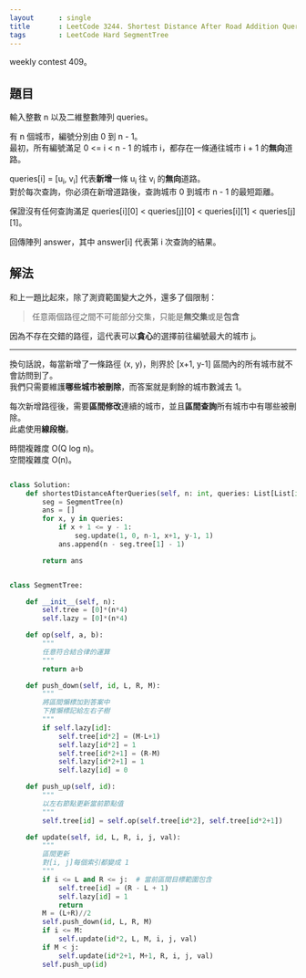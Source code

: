 ```yaml
---
layout      : single
title       : LeetCode 3244. Shortest Distance After Road Addition Queries II
tags        : LeetCode Hard SegmentTree
---
```

weekly contest 409。  

## 題目

輸入整數 n 以及二維整數陣列 queries。  

有 n 個城市，編號分別由 0 到 n - 1。  
最初，所有編號滿足 0 <= i < n - 1 的城市 i，都存在一條通往城市 i + 1 的**無向**道路。  

queries[i] = [u<sub>i</sub>, v<sub>i</sub>] 代表**新增**一條 u<sub>i</sub> 往 v<sub>i</sub> 的**無向**道路。  
對於每次查詢，你必須在新增道路後，查詢城市 0 到城市 n - 1 的最短距離。  

保證沒有任何查詢滿足 queries[i][0] < queries[j][0] < queries[i][1] < queries[j][1]。  

回傳陣列 answer，其中 answer[i] 代表第 i 次查詢的結果。  

## 解法

和上一題比起來，除了測資範圍變大之外，還多了個限制：  
> 任意兩個路徑之間不可能部分交集，只能是**無交集**或是**包含**  

因為不存在交錯的路徑，這代表可以**貪心**的選擇前往編號最大的城市 j。  

---

換句話說，每當新增了一條路徑 (x, y)，則界於 [x+1, y-1] 區間內的所有城市就不會訪問到了。  
我們只需要維護**哪些城市被刪除**，而答案就是剩餘的城市數減去 1。  

每次新增路徑後，需要**區間修改**連續的城市，並且**區間查詢**所有城市中有哪些被刪除。  
此處使用**線段樹**。  

時間複雜度 O(Q log n)。  
空間複雜度 O(n)。  

```python

class Solution:
    def shortestDistanceAfterQueries(self, n: int, queries: List[List[int]]) -> List[int]:
        seg = SegmentTree(n)
        ans = []
        for x, y in queries:
            if x + 1 <= y - 1:
                seg.update(1, 0, n-1, x+1, y-1, 1)
            ans.append(n - seg.tree[1] - 1)

        return ans


class SegmentTree:

    def __init__(self, n):
        self.tree = [0]*(n*4)
        self.lazy = [0]*(n*4)

    def op(self, a, b):
        """
        任意符合結合律的運算
        """
        return a+b

    def push_down(self, id, L, R, M):
        """
        將區間懶標加到答案中
        下推懶標記給左右子樹
        """
        if self.lazy[id]:
            self.tree[id*2] = (M-L+1)
            self.lazy[id*2] = 1
            self.tree[id*2+1] = (R-M)
            self.lazy[id*2+1] = 1
            self.lazy[id] = 0

    def push_up(self, id):
        """
        以左右節點更新當前節點值
        """
        self.tree[id] = self.op(self.tree[id*2], self.tree[id*2+1])

    def update(self, id, L, R, i, j, val):
        """
        區間更新
        對[i, j]每個索引都變成 1
        """
        if i <= L and R <= j:  # 當前區間目標範圍包含
            self.tree[id] = (R - L + 1)
            self.lazy[id] = 1
            return
        M = (L+R)//2
        self.push_down(id, L, R, M)
        if i <= M:
            self.update(id*2, L, M, i, j, val)
        if M < j:
            self.update(id*2+1, M+1, R, i, j, val)
        self.push_up(id)
```
